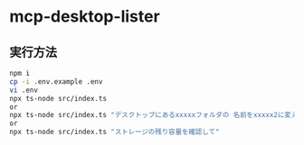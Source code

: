 # mcp-desktop-lister

## 実行方法

```bash
npm i
cp -i .env.example .env
vi .env
npx ts-node src/index.ts
or
npx ts-node src/index.ts "デスクトップにあるxxxxxフォルダの 名前をxxxxx2に変えて"
or
npx ts-node src/index.ts "ストレージの残り容量を確認して"
```
